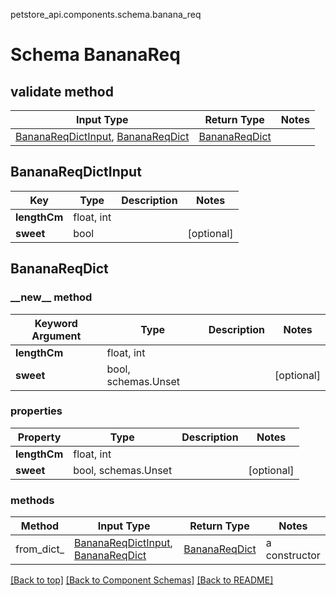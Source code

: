 petstore_api.components.schema.banana_req
# Schema BananaReq

## validate method
Input Type | Return Type | Notes
------------ | ------------- | -------------
[BananaReqDictInput](#bananareqdictinput), [BananaReqDict](#bananareqdict) | [BananaReqDict](#bananareqdict) |

## BananaReqDictInput
Key | Type |  Description | Notes
------------ | ------------- | ------------- | -------------
**lengthCm** | float, int |  |
**sweet** | bool |  | [optional]

## BananaReqDict
### &lowbar;&lowbar;new&lowbar;&lowbar; method
Keyword Argument | Type | Description | Notes
---------------- | ---- | ----------- | -----
**lengthCm** | float, int |  |
**sweet** | bool, schemas.Unset |  | [optional]

### properties
Property | Type | Description | Notes
-------- | ---- | ----------- | -----
**lengthCm** | float, int |  |
**sweet** | bool, schemas.Unset |  | [optional]

### methods
Method | Input Type | Return Type | Notes
------ | ---------- | ----------- | ------
from_dict_ | [BananaReqDictInput](#bananareqdictinput), [BananaReqDict](#bananareqdict) | [BananaReqDict](#bananareqdict) | a constructor

[[Back to top]](#top) [[Back to Component Schemas]](../../../README.md#Component-Schemas) [[Back to README]](../../../README.md)
